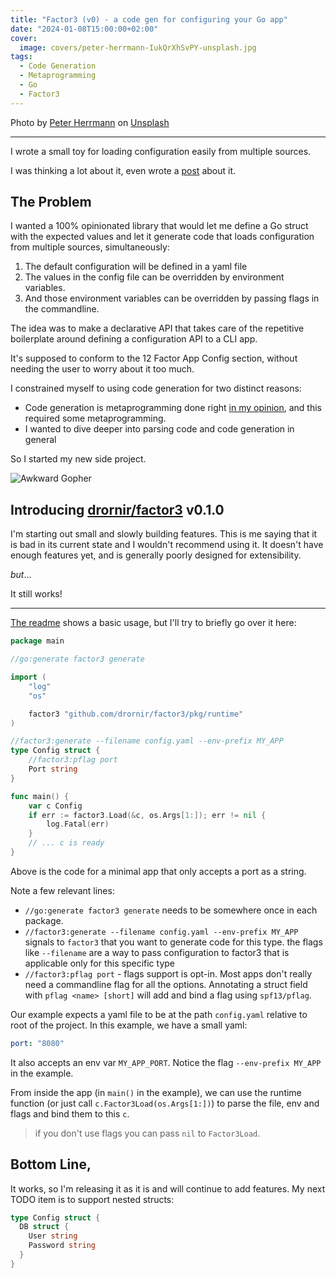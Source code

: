 ```yaml
---
title: "Factor3 (v0) - a code gen for configuring your Go app"
date: "2024-01-08T15:00:00+02:00"
cover:
  image: covers/peter-herrmann-IukQrXhSvPY-unsplash.jpg
tags:
  - Code Generation
  - Metaprogramming
  - Go
  - Factor3
---
```


Photo by [Peter Herrmann](https://unsplash.com/@tama66?utm_content=creditCopyText&utm_medium=referral&utm_source=unsplash)
on [Unsplash](https://unsplash.com/photos/grayscale-photo-of-metal-pipe-IukQrXhSvPY?utm_content=creditCopyText&utm_medium=referral&utm_source=unsplash)

---

I wrote a small toy for loading configuration easily from multiple sources.

I was thinking a lot about it, even wrote a
[post](/posts/declarative-config-for-golang-idea) about it.

## The Problem

I wanted a 100% opinionated library that would let me define a Go struct with the
expected values and let it generate code that loads configuration from multiple
sources, simultaneously:

1. The default configuration will be defined in a yaml file
2. The values in the config file can be overridden by environment variables.
3. And those environment variables can be overridden by passing flags in the
   commandline.

The idea was to make a declarative API that takes care of the repetitive
boilerplate around defining a configuration API to a CLI app.

It's supposed to conform to the 12 Factor App Config section, without needing
the user to worry about it too much.

I constrained myself to using code generation for two distinct reasons:

- Code generation is metaprogramming done right
  [in my opinion](/posts/why-code-generation), and this required some metaprogramming.
- I wanted to dive deeper into parsing code and code generation in general

So I started my new side project.

![Awkward Gopher](/covers/awkward_gopher.jpg)

## Introducing [drornir/factor3](https://github.com/drornir/factor3) v0.1.0

I'm starting out small and slowly building features.
This is me saying that it is bad in its current state and I wouldn't recommend
using it. It doesn't have enough features yet, and is generally poorly designed
for extensibility.

_but_...

It still works!

---

[The readme](https://github.com/drornir/factor3) shows a basic usage, 
but I'll try to briefly go over it here:

```go
package main

//go:generate factor3 generate

import (
	"log"
	"os"

	factor3 "github.com/drornir/factor3/pkg/runtime"
)

//factor3:generate --filename config.yaml --env-prefix MY_APP
type Config struct {
	//factor3:pflag port
	Port string
}

func main() {
	var c Config
	if err := factor3.Load(&c, os.Args[1:]); err != nil {
		log.Fatal(err)
	}
	// ... c is ready
}
```

Above is the code for a minimal app that only accepts a port as a string.

Note a few relevant lines:

- `//go:generate factor3 generate` needs to be somewhere once in each package.
- `//factor3:generate --filename config.yaml --env-prefix MY_APP` signals to
  `factor3` that you want to generate code for this type.
  the flags like `--filename` are a way to pass configuration to factor3
  that is applicable only for this specific type
- `//factor3:pflag port` - flags support is opt-in. Most apps don't really
  need a commandline flag for all the options. Annotating a struct field
  with `pflag <name> [short]` will add and bind a flag using `spf13/pflag`.

Our example expects a yaml file to be at the path `config.yaml` relative
to root of the project. In this example, we have a small yaml:

```yaml
port: "8080"
```

It also accepts an env var `MY_APP_PORT`. Notice the flag `--env-prefix MY_APP`
in the example.

From inside the app (in `main()` in the example), we can use the
runtime function (or just call `c.Factor3Load(os.Args[1:])`)
to parse the file, env and flags and bind them to this `c`.

> if you don't use flags you can pass `nil` to `Factor3Load`.

## Bottom Line,

It works, so I'm releasing it as it is and will continue to add features.
My next TODO item is to support nested structs:

```go
type Config struct {
  DB struct {
    User string
    Password string
  }
}
```

